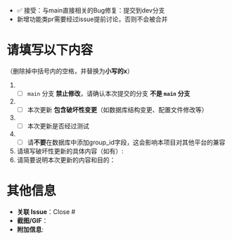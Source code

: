 <!-- 提交前必读 -->
- ✅ 接受：与main直接相关的Bug修复：提交到dev分支
- 新增功能类pr需要经过issue提前讨论，否则不会被合并
    
# 请填写以下内容
（删除掉中括号内的空格，并替换为**小写的x**）
1. - [ ] `main` 分支 **禁止修改**，请确认本次提交的分支 **不是 `main` 分支**
2. - [ ] 本次更新 **包含破坏性变更**（如数据库结构变更、配置文件修改等）
3. - [ ] 本次更新是否经过测试
4. - [ ] 请**不要**在数据库中添加group_id字段，这会影响本项目对其他平台的兼容
5. 请填写破坏性更新的具体内容（如有）:
6. 请简要说明本次更新的内容和目的：
# 其他信息
- **关联 Issue**：Close #
- **截图/GIF**：
- **附加信息**:
